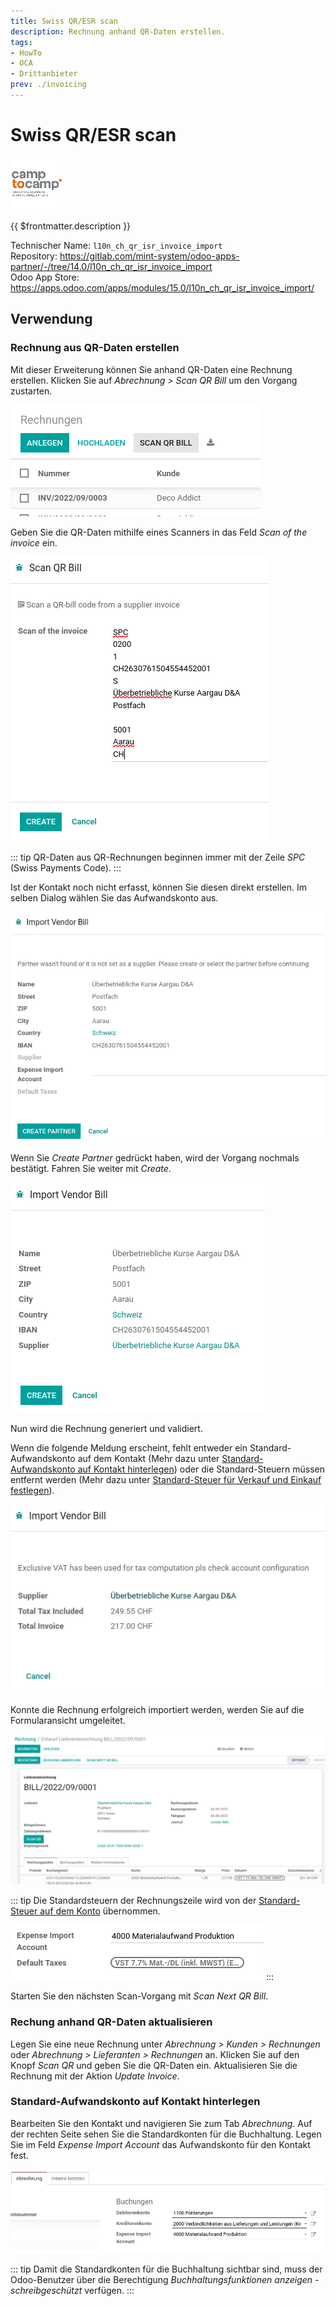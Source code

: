 ```yaml
---
title: Swiss QR/ESR scan
description: Rechnung anhand QR-Daten erstellen.
tags:
- HowTo
- OCA
- Drittanbieter
prev: ./invoicing
---
```

# Swiss QR/ESR scan
![](attachments/icon_camp_to_camp.png)

{{ $frontmatter.description }}

Technischer Name: `l10n_ch_qr_isr_invoice_import`\
Repository: <https://gitlab.com/mint-system/odoo-apps-partner/-/tree/14.0/l10n_ch_qr_isr_invoice_import>\
Odoo App Store: <https://apps.odoo.com/apps/modules/15.0/l10n_ch_qr_isr_invoice_import/>

## Verwendung

### Rechnung aus QR-Daten erstellen

Mit dieser Erweiterung können Sie anhand QR-Daten eine Rechnung erstellen. Klicken Sie auf *Abrechnung > Scan QR Bill* um den Vorgang zustarten.

![](attachments/Swiss%20QR-ESR%20Scan%20Scan%20Button.png)

Geben Sie die QR-Daten mithilfe eines Scanners in das Feld *Scan of the invoice* ein.

![](attachments/Swiss%20QR-ESR%20Scan%20Wizard%20Scan.png)

::: tip
QR-Daten aus QR-Rechnungen beginnen immer mit der Zeile *SPC* (Swiss Payments Code).
:::

Ist der Kontakt noch nicht erfasst, können Sie diesen direkt erstellen. Im selben Dialog wählen Sie das Aufwandskonto aus.

![](attachments/Swiss%20QR-ESR%20Scan%20Wizard%20Create%20Partner.png)

Wenn Sie *Create Partner* gedrückt haben, wird der Vorgang nochmals bestätigt. Fahren Sie weiter mit *Create*.

![](attachments/Swiss%20QR-ESR%20Scan%20Wizard%20Confirm%20Partner.png)

Nun wird die Rechnung generiert und validiert.

Wenn die folgende Meldung erscheint, fehlt entweder ein Standard-Aufwandskonto auf dem Kontakt (Mehr dazu unter [Standard-Aufwandskonto auf Kontakt hinterlegen](#Standard-Aufwandskonto%20auf%20Kontakt%20hinterlegen)) oder die Standard-Steuern müssen entfernt werden (Mehr dazu unter [Standard-Steuer für Verkauf und Einkauf festlegen](Finance%20Tax.md#Standard-Steuer%20für%20Verkauf%20und%20Einkauf%20festlegen)).

![](attachments/Swiss%20QR-ESR%20Scan%20Error%20Missing%20Account.png)

Konnte die Rechnung erfolgreich importiert werden, werden Sie auf die Formularansicht umgeleitet.

![](attachments/Swiss%20QR-ESR%20Scan%20Imported%20Invoice.png)

::: tip
Die Standardsteuern der Rechnungszeile wird von der [Standard-Steuer auf dem Konto](Finance%20Tax.md#Standard-Steuer%20auf%20Konto%20hinterlegen) übernommen.

![](attachments/Swiss%20QR-ESR%20Scan%20Standard%20Steuern.png)
:::

Starten Sie den nächsten Scan-Vorgang mit *Scan Next QR Bill*.

### Rechung anhand QR-Daten aktualisieren

Legen Sie eine neue Rechnung unter *Abrechnung > Kunden > Rechnungen* oder *Abrechnung > Lieferanten > Rechnungen* an. Klicken Sie auf den Knopf *Scan QR* und geben Sie die QR-Daten ein. Aktualisieren Sie die Rechnung mit der Aktion *Update Invoice*.

### Standard-Aufwandskonto auf Kontakt hinterlegen

Bearbeiten Sie den Kontakt und navigieren Sie zum Tab *Abrechnung*. Auf der rechten Seite sehen Sie die Standardkonten für die Buchhaltung. Legen Sie im Feld *Expense Import Account* das Aufwandskonto für den Kontakt fest.

![](attachments/Swiss%20QR-ESR%20Scan%20Buchungen.png)

::: tip
Damit die Standardkonten für die Buchhaltung sichtbar sind, muss der Odoo-Benutzer über die Berechtigung *Buchhaltungsfunktionen anzeigen - schreibgeschützt* verfügen.
:::
